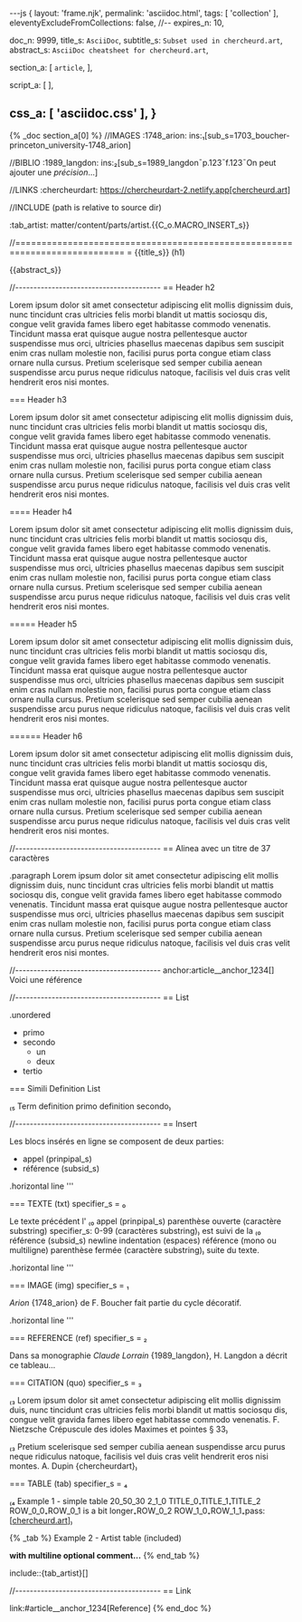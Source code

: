 ---js
{
  layout:    'frame.njk',
  permalink: 'asciidoc.html',
  tags:      [ 'collection' ],
  eleventyExcludeFromCollections: false,
  //-- expires_n: 10,

  doc_n:      9999,
  title_s:    `AsciiDoc`,
  subtitle_s: `Subset used in chercheurd.art`,
  abstract_s: `AsciiDoc cheatsheet for chercheurd.art`,

  section_a:
  [
    `article`,
  ],

  script_a:
  [
  ],

  css_a:
  [
    'asciidoc.css'
  ],
}
---
{% _doc section_a[0] %}
//IMAGES
:1748_arion: ins:₁[sub_s=1703_boucher-princeton_university-1748_arion]

//BIBLIO
:1989_langdon: ins:₂[sub_s=1989_langdon¯p.123¯f.123¯On peut ajouter une _précision_...]

//LINKS
:chercheurdart: https://chercheurdart-2.netlify.app[chercheurd.art]

//INCLUDE (path is relative to source dir)

:tab_artist: matter/content/parts/artist.{{C_o.MACRO_INSERT_s}}

//===========================================================================
= {{title_s}} (h1)

{{abstract_s}}

//----------------------------------------
== Header h2

Lorem ipsum dolor sit amet consectetur adipiscing elit mollis dignissim duis, nunc tincidunt cras ultricies felis morbi blandit ut mattis sociosqu dis, congue velit gravida fames libero eget habitasse commodo venenatis. Tincidunt massa erat quisque augue nostra pellentesque auctor suspendisse mus orci, ultricies phasellus maecenas dapibus sem suscipit enim cras nullam molestie non, facilisi purus porta congue etiam class ornare nulla cursus. Pretium scelerisque sed semper cubilia aenean suspendisse arcu purus neque ridiculus natoque, facilisis vel duis cras velit hendrerit eros nisi montes.

=== Header h3

Lorem ipsum dolor sit amet consectetur adipiscing elit mollis dignissim duis, nunc tincidunt cras ultricies felis morbi blandit ut mattis sociosqu dis, congue velit gravida fames libero eget habitasse commodo venenatis. Tincidunt massa erat quisque augue nostra pellentesque auctor suspendisse mus orci, ultricies phasellus maecenas dapibus sem suscipit enim cras nullam molestie non, facilisi purus porta congue etiam class ornare nulla cursus. Pretium scelerisque sed semper cubilia aenean suspendisse arcu purus neque ridiculus natoque, facilisis vel duis cras velit hendrerit eros nisi montes.

==== Header h4

Lorem ipsum dolor sit amet consectetur adipiscing elit mollis dignissim duis, nunc tincidunt cras ultricies felis morbi blandit ut mattis sociosqu dis, congue velit gravida fames libero eget habitasse commodo venenatis. Tincidunt massa erat quisque augue nostra pellentesque auctor suspendisse mus orci, ultricies phasellus maecenas dapibus sem suscipit enim cras nullam molestie non, facilisi purus porta congue etiam class ornare nulla cursus. Pretium scelerisque sed semper cubilia aenean suspendisse arcu purus neque ridiculus natoque, facilisis vel duis cras velit hendrerit eros nisi montes.

===== Header h5

Lorem ipsum dolor sit amet consectetur adipiscing elit mollis dignissim duis, nunc tincidunt cras ultricies felis morbi blandit ut mattis sociosqu dis, congue velit gravida fames libero eget habitasse commodo venenatis. Tincidunt massa erat quisque augue nostra pellentesque auctor suspendisse mus orci, ultricies phasellus maecenas dapibus sem suscipit enim cras nullam molestie non, facilisi purus porta congue etiam class ornare nulla cursus. Pretium scelerisque sed semper cubilia aenean suspendisse arcu purus neque ridiculus natoque, facilisis vel duis cras velit hendrerit eros nisi montes.

====== Header h6

Lorem ipsum dolor sit amet consectetur adipiscing elit mollis dignissim duis, nunc tincidunt cras ultricies felis morbi blandit ut mattis sociosqu dis, congue velit gravida fames libero eget habitasse commodo venenatis. Tincidunt massa erat quisque augue nostra pellentesque auctor suspendisse mus orci, ultricies phasellus maecenas dapibus sem suscipit enim cras nullam molestie non, facilisi purus porta congue etiam class ornare nulla cursus. Pretium scelerisque sed semper cubilia aenean suspendisse arcu purus neque ridiculus natoque, facilisis vel duis cras velit hendrerit eros nisi montes.

//----------------------------------------
== Alinea avec un titre de 37 caractères

.paragraph
Lorem ipsum dolor sit amet consectetur adipiscing elit mollis dignissim duis, nunc tincidunt cras ultricies felis morbi blandit ut mattis sociosqu dis, congue velit gravida fames libero eget habitasse commodo venenatis. Tincidunt massa erat quisque augue nostra pellentesque auctor suspendisse mus orci, ultricies phasellus maecenas dapibus sem suscipit enim cras nullam molestie non, facilisi purus porta congue etiam class ornare nulla cursus. Pretium scelerisque sed semper cubilia aenean suspendisse arcu purus neque ridiculus natoque, facilisis vel duis cras velit hendrerit eros nisi montes.


//----------------------------------------
anchor:article__anchor_1234[]
Voici une référence

//----------------------------------------
== List

.unordered
* primo
* secondo
  - un
  - deux
* tertio

=== Simili Definition List

₍₅ Term
definition primo
definition secondo₎

//----------------------------------------
== Insert

Les blocs insérés en ligne se composent de deux parties:

* appel (prinpipal_s)
* référence (subsid_s)

.horizontal line
'''

=== TEXTE (txt) specifier_s = ₀

Le texte précédent l'
₍₀ appel (prinpipal_s)
  parenthèse ouverte (caractère substring)
  specifier_s: 0-99 (caractères substring)₎
est suivi de la
₍₀ référence (subsid_s)
  newline
  indentation (espaces)
  référence (mono ou multiligne)
  parenthèse fermée (caractère substring)₎
suite du texte.

.horizontal line
'''

=== IMAGE (img) specifier_s = ₁

_Arion_ {1748_arion} de F. Boucher fait partie du cycle décoratif.

.horizontal line
'''

=== REFERENCE (ref) specifier_s = ₂

Dans sa monographie _Claude Lorrain_ {1989_langdon}, H. Langdon a décrit ce tableau...

=== CITATION (quo) specifier_s = ₃

₍₃ Lorem ipsum dolor sit amet consectetur adipiscing elit mollis dignissim duis, nunc tincidunt cras ultricies felis morbi blandit ut mattis sociosqu dis, congue velit gravida fames libero eget habitasse commodo venenatis.
  F. Nietzsche
  Crépuscule des idoles
  Maximes et pointes § 33₎

₍₃ Pretium scelerisque sed semper cubilia aenean suspendisse arcu purus neque ridiculus natoque, facilisis vel duis cras velit hendrerit eros nisi montes.
  A. Dupin
  {chercheurdart}₎

===  TABLE (tab) specifier_s = ₄

₍₄ Example 1 - simple table
  20_50_30
  2_1_0
  TITLE_0₊TITLE_1₊TITLE_2
  ROW_0_0₊ROW_0_1 is a bit longer₊ROW_0_2
  ROW_1_0₊ROW_1_1₊pass:[<a href=https://chercheurdart-2.netlify.app>chercheurd.art</a>]₎

{% _tab %}
Example 2 - Artist table (included)

__with multiline optional comment...__
{% end_tab %}

include::{tab_artist}[]

//----------------------------------------
== Link

link:#article__anchor_1234[Reference]
{% end_doc %}
